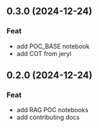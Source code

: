 ## 0.3.0 (2024-12-24)

### Feat

- add POC_BASE notebook
- add COT from jeryl

## 0.2.0 (2024-12-24)

### Feat

- add RAG POC notebooks
- add contributing docs
